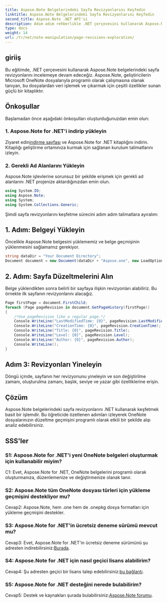 ```yaml
---
title: Aspose.Note Belgelerindeki Sayfa Revizyonlarını Keşfedin
linktitle: Aspose.Note Belgelerindeki Sayfa Revizyonlarını Keşfedin
second_title: Aspose.Note .NET API'si
description: Adım adım rehberlikle .NET çerçevesini kullanarak Aspose.Note belgelerindeki sayfa revizyonlarını nasıl keşfedeceğinizi öğrenin.
type: docs
weight: 14
url: /tr/net/note-manipulation/page-revisions-exploration/
---
```

## giriiş

Bu eğitimde, .NET çerçevesini kullanarak Aspose.Note belgelerindeki sayfa revizyonlarını incelemeye devam edeceğiz. Aspose.Note, geliştiricilerin Microsoft OneNote dosyalarıyla programlı olarak çalışmasına olanak tanıyan, bu dosyalardan veri işlemek ve çıkarmak için çeşitli özellikler sunan güçlü bir kitaplıktır.

## Önkoşullar

Başlamadan önce aşağıdaki önkoşulları oluşturduğunuzdan emin olun:

### 1. Aspose.Note for .NET'i indirip yükleyin

 Ziyaret edin[indirme sayfası](https://releases.aspose.com/note/net/) ve Aspose.Note for .NET kitaplığını indirin. Kitaplığı geliştirme ortamınıza kurmak için sağlanan kurulum talimatlarını izleyin.

### 2. Gerekli Ad Alanlarını Yükleyin

Aspose.Note işlevlerine sorunsuz bir şekilde erişmek için gerekli ad alanlarını .NET projenize aktardığınızdan emin olun.

```csharp
using System.IO;
using Aspose.Note;
using System;
using System.Collections.Generic;
```

Şimdi sayfa revizyonlarını keşfetme sürecini adım adım talimatlara ayıralım:

## 1. Adım: Belgeyi Yükleyin

Öncelikle Aspose.Note belgesini yüklememiz ve belge geçmişinin yüklenmesini sağlamamız gerekiyor.

```csharp
string dataDir = "Your Document Directory";
Document document = new Document(dataDir + "Aspose.one", new LoadOptions { LoadHistory = true });
```

## 2. Adım: Sayfa Düzeltmelerini Alın

Belge yüklendikten sonra belirli bir sayfaya ilişkin revizyonları alabiliriz. Bu örnekte ilk sayfanın revizyonlarını alacağız.

```csharp
Page firstPage = document.FirstChild;
foreach (Page pageRevision in document.GetPageHistory(firstPage))
{
    /*Use pageRevision like a regular page.*/
    Console.WriteLine("LastModifiedTime: {0}", pageRevision.LastModifiedTime);
    Console.WriteLine("CreationTime: {0}", pageRevision.CreationTime);
    Console.WriteLine("Title: {0}", pageRevision.Title);
    Console.WriteLine("Level: {0}", pageRevision.Level);
    Console.WriteLine("Author: {0}", pageRevision.Author);
    Console.WriteLine();
}
```

## Adım 3: Revizyonları Yineleyin

Döngü içinde, sayfanın her revizyonunu yineleyin ve son değiştirilme zamanı, oluşturulma zamanı, başlık, seviye ve yazar gibi özelliklerine erişin.

## Çözüm

Aspose.Note belgelerindeki sayfa revizyonlarını .NET kullanarak keşfetmek basit bir işlemdir. Bu öğreticide özetlenen adımları izleyerek OneNote dosyalarınızın düzeltme geçmişini programlı olarak etkili bir şekilde alıp analiz edebilirsiniz.

## SSS'ler

### S1: Aspose.Note for .NET'i yeni OneNote belgeleri oluşturmak için kullanabilir miyim?

C1: Evet, Aspose.Note for .NET, OneNote belgelerini programlı olarak oluşturmanıza, düzenlemenize ve değiştirmenize olanak tanır.

### S2: Aspose.Note tüm OneNote dosyası türleri için yükleme geçmişini destekliyor mu?

Cevap2: Aspose.Note, hem .one hem de .onepkg dosya formatları için yükleme geçmişini destekler.

### S3: Aspose.Note for .NET'in ücretsiz deneme sürümü mevcut mu?

 Cevap3: Evet, Aspose.Note for .NET'in ücretsiz deneme sürümünü şu adresten indirebilirsiniz:[Burada](https://releases.aspose.com/).

### S4: Aspose.Note for .NET için nasıl geçici lisans alabilirim?

 Cevap4: Şu adresten geçici bir lisans talep edebilirsiniz:[bu bağlantı](https://purchase.aspose.com/temporary-license/).

### S5: Aspose.Note for .NET desteğini nerede bulabilirim?

 Cevap5: Destek ve kaynakları şurada bulabilirsiniz:[Aspose.Note forumu](https://forum.aspose.com/c/note/28).